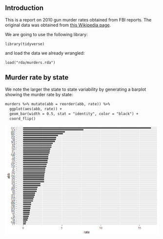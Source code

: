 Introduction
------------

This is a report on 2010 gun murder rates obtained from FBI reports. The
original data was obtained from [this Wikipedia
page](https://en.wikipedia.org/wiki/Murder_in_the_United_States_by_state).

We are going to use the following library:

    library(tidyverse)

and load the data we already wrangled:

    load("rda/murders.rda")

Murder rate by state
--------------------

We note the larger the state to state variability by generating a
barplot showing the murder rate by state:

    murders %>% mutate(abb = reorder(abb, rate)) %>%
      ggplot(aes(abb, rate)) +
      geom_bar(width = 0.5, stat = "identity", color = "black") +
      coord_flip()

![](Report_files/figure-markdown_strict/murder-rate-by-state-1.png)
